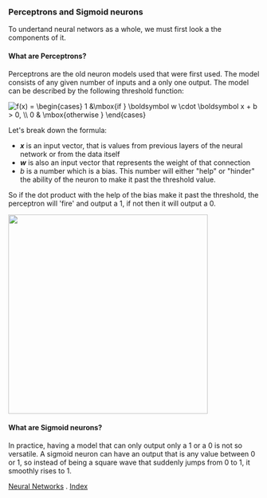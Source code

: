 ### Perceptrons and Sigmoid neurons

To undertand neural networs as a whole, we must first look a the components of it.

#### What are Perceptrons?

Perceptrons are the old neuron models used that were first used. The model consists of any given number of inputs and a only one output.
The model can be described by the following threshold function:

<img src="https://latex.codecogs.com/gif.latex?f(x)&space;=&space;\begin{cases}&space;1&space;&\mbox{if&space;}&space;\boldsymbol&space;w&space;\cdot&space;\boldsymbol&space;x&space;&plus;&space;b&space;>&space;0,&space;\\&space;0&space;&&space;\mbox{otherwise&space;}&space;\end{cases}" title="f(x) = \begin{cases} 1 &\mbox{if } \boldsymbol w \cdot \boldsymbol x + b > 0, \\ 0 & \mbox{otherwise } \end{cases}" />

Let's break down the formula:
- __*x*__ is an input vector, that is values from previous layers of the neural network or from the data itself
- __*w*__  is also an input vector that represents the weight of that connection
- *b* is a number which is a bias. This number will either "help" or "hinder" the ability of the neuron to make it past the threshold value.

So if the dot product with the help of the bias make it past the threshold, the perceptron will 'fire' and output a 1, if not then it will output a 0. 

<img src = "https://miro.medium.com/max/1794/1*n6sJ4yZQzwKL9wnF5wnVNg.png" width = "400">

#### What are Sigmoid neurons?

In practice, having a model that can only output only a 1 or a 0 is not so versatile. A sigmoid neuron can have an output that is any value between 0 or 1, so instead of being a square wave that suddenly jumps from 0 to 1, it smoothly rises to 1.

[Neural Networks](part3.md)
         .
[Index](index.md)




